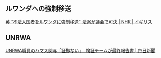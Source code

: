 ## ルワンダへの強制移送

[英 “不法入国者をルワンダに強制移送” 法案が議会で可決 | NHK | イギリス](https://www3.nhk.or.jp/news/html/20240423/k10014431051000.html)

## UNRWA

[UNRWA職員のハマス関与「証拠ない」　検証チームが最終報告書 | 毎日新聞](https://mainichi.jp/articles/20240423/k00/00m/030/099000c)
